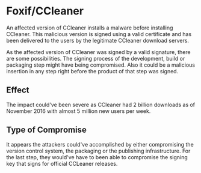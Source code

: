 # Foxif/CCleaner

An affected version of CCleaner installs a malware before installing CCleaner.
This malicious version is signed using a valid certificate and has been
delivered to the users by the legitimate CCleaner download servers.

As the affected version of CCleaner was signed by a valid signature, there are
some possibilities. The signing process of the development, build or packaging
step might have being compromised. Also it could be a malicious insertion in
any step right before the product of that step was signed.

## Effect

The impact could've been severe as CCleaner had 2 billion downloads as of
November 2016 with almost 5 million new users per week.

## Type of Compromise

It appears the attackers could've accomplished by either compromising the
version control system, the packaging or the publishing infrastructure. For the
last step, they would've have to been able to compromise the signing key that
signs for official CCLeaner releases.
